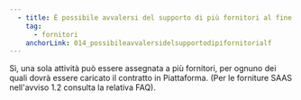 ```yaml
---
  - title: È possibile avvalersi del supporto di più fornitori al fine di implementare un solo servizio?
    tag:
      - fornitori
    anchorLink: 014_possibileavvalersidelsupportodipifornitorialf
---
```


Sì, una sola attività può essere assegnata a più fornitori, per ognuno dei quali dovrà essere caricato il contratto in Piattaforma. (Per le forniture SAAS nell'avviso 1.2 consulta la relativa FAQ).